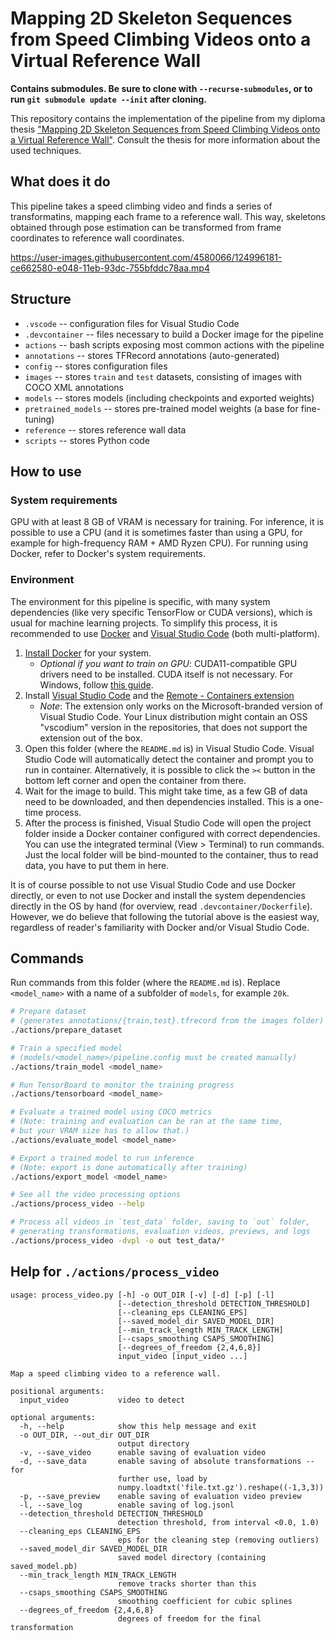 # Mapping 2D Skeleton Sequences from Speed Climbing Videos onto a Virtual Reference Wall

**Contains submodules. Be sure to clone with `--recurse-submodules`, or to run `git submodule update --init` after cloning.**

This repository contains the implementation of the pipeline from my diploma thesis ["Mapping 2D Skeleton Sequences from Speed Climbing Videos onto a Virtual Reference Wall"](https://is.muni.cz/auth/th/zp7vz/?lang=en;setlang=en). Consult the thesis for more information about the used techniques.

## What does it do

This pipeline takes a speed climbing video and finds a series of transformatins, mapping each frame to a reference wall. This way, skeletons obtained through pose estimation can be transformed from frame coordinates to reference wall coordinates.



https://user-images.githubusercontent.com/4580066/124996181-ce662580-e048-11eb-93dc-755bfddc78aa.mp4



## Structure

- `.vscode` -- configuration files for Visual Studio Code
- `.devcontainer` -- files necessary to build a Docker image for the pipeline
- `actions` -- bash scripts exposing most common actions with the pipeline
- `annotations` -- stores TFRecord annotations (auto-generated)
- `config` -- stores configuration files
- `images` -- stores `train` and `test` datasets, consisting of images with COCO XML annotations
- `models` -- stores models (including checkpoints and exported weights)
- `pretrained_models` -- stores pre-trained model weights (a base for fine-tuning)
- `reference` -- stores reference wall data
- `scripts` -- stores Python code

## How to use

### System requirements

GPU with at least 8 GB of VRAM is necessary for training. For inference, it is possible to use a CPU (and it is sometimes faster than using a GPU, for example for high-frequency RAM + AMD Ryzen CPU). For running using Docker, refer to Docker's system requirements.

### Environment

The environment for this pipeline is specific, with many system dependencies (like very specific TensorFlow or CUDA versions), which is usual for machine learning projects. To simplify this process, it is recommended to use [Docker](https://www.docker.com/) and [Visual Studio Code](https://code.visualstudio.com/) (both multi-platform).

1. [Install Docker](https://www.docker.com/get-started) for your system. 
    - _Optional if you want to train on GPU_: CUDA11-compatible GPU drivers need to be installed. CUDA itself is not necessary. For Windows, follow [this guide](https://stackoverflow.com/questions/49589229/is-gpu-pass-through-possible-with-docker-for-windows/66437683#66437683).
1. Install [Visual Studio Code](https://code.visualstudio.com/) and the [Remote - Containers extension](https://marketplace.visualstudio.com/items?itemName=ms-vscode-remote.remote-containers)
    - _Note_: The extension only works on the Microsoft-branded version of Visual Studio Code. Your Linux distribution might contain an OSS "vscodium" version in the repositories, that does not support the extension out of the box.
1. Open this folder (where the `README.md` is) in Visual Studio Code. Visual Studio Code will automatically detect the container and prompt you to run in container. Alternatively, it is possible to click the `><` button in the bottom left corner and open the container from there.
1. Wait for the image to build. This might take time, as a few GB of data need to be downloaded, and then dependencies installed. This is a one-time process.
1. After the process is finished, Visual Studio Code will open the project folder inside a Docker container configured with correct dependencies. You can use the integrated terminal (View > Terminal) to run commands. Just the local folder will be bind-mounted to the container, thus to read data, you have to put them in here.

It is of course possible to not use Visual Studio Code and use Docker directly, or even to not use Docker and install the system dependencies directly in the OS by hand (for overview, read `.devcontainer/Dockerfile`). However, we do believe that following the tutorial above is the easiest way, regardless of reader's familiarity with Docker and/or Visual Studio Code.

## Commands

Run commands from this folder (where the `README.md` is). Replace `<model_name>` with a name of a subfolder of `models`, for example `20k`.

```bash
# Prepare dataset
# (generates annotations/{train,test}.tfrecord from the images folder)
./actions/prepare_dataset

# Train a specified model
# (models/<model_name>/pipeline.config must be created manually)
./actions/train_model <model_name>

# Run TensorBoard to monitor the training progress
./actions/tensorboard <model_name>

# Evaluate a trained model using COCO metrics
# (Note: training and evaluation can be ran at the same time,
# but your VRAM size has to allow that.)
./actions/evaluate_model <model_name>

# Export a trained model to run inference
# (Note: export is done automatically after training)
./actions/export_model <model_name>

# See all the video processing options
./actions/process_video --help

# Process all videos in `test_data` folder, saving to `out` folder,
# generating transformations, evaluation videos, previews, and logs
./actions/process_video -dvpl -o out test_data/*
```

## Help for `./actions/process_video`

```
usage: process_video.py [-h] -o OUT_DIR [-v] [-d] [-p] [-l]
                        [--detection_threshold DETECTION_THRESHOLD]
                        [--cleaning_eps CLEANING_EPS]
                        [--saved_model_dir SAVED_MODEL_DIR]
                        [--min_track_length MIN_TRACK_LENGTH]
                        [--csaps_smoothing CSAPS_SMOOTHING]
                        [--degrees_of_freedom {2,4,6,8}]
                        input_video [input_video ...]

Map a speed climbing video to a reference wall.

positional arguments:
  input_video           video to detect

optional arguments:
  -h, --help            show this help message and exit
  -o OUT_DIR, --out_dir OUT_DIR
                        output directory
  -v, --save_video      enable saving of evaluation video
  -d, --save_data       enable saving of absolute transformations -- for
                        further use, load by
                        numpy.loadtxt('file.txt.gz').reshape((-1,3,3))
  -p, --save_preview    enable saving of evaluation video preview
  -l, --save_log        enable saving of log.jsonl
  --detection_threshold DETECTION_THRESHOLD
                        detection threshold, from interval <0.0, 1.0)
  --cleaning_eps CLEANING_EPS
                        eps for the cleaning step (removing outliers)
  --saved_model_dir SAVED_MODEL_DIR
                        saved model directory (containing saved_model.pb)
  --min_track_length MIN_TRACK_LENGTH
                        remove tracks shorter than this
  --csaps_smoothing CSAPS_SMOOTHING
                        smoothing coefficient for cubic splines
  --degrees_of_freedom {2,4,6,8}
                        degrees of freedom for the final transformation
```
